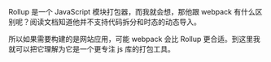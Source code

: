 Rollup 是一个 JavaScript 模块打包器，而我就会想，那他跟 webpack 有什么区别呢？阅读文档知道他并不支持代码拆分和时态的动态导入。

所以如果需要构建的是网站应用，可能 webpack 会比 Rollup 更合适。到这里我就可以把它理解为它是一个更专注 js 库的打包工具。